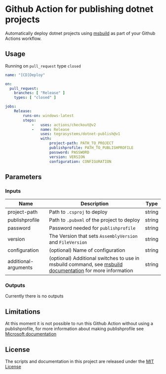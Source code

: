 # Github Action for publishing dotnet projects
Automatically deploy dotnet projects using [msbuild](https://docs.microsoft.com/en-us/visualstudio/msbuild/msbuild?view=vs-2022) as part of your Github Actions workflow.

## Usage
Running on `pull_request` type `closed`
```yaml
name: "[CD]Deploy"

on:
  pull_request:
    branches: [ "Release" ]
    types: [ "closed" ]

jobs:
    Release:
        runs-on: windows-latest
        steps:
            -   uses: actions/checkout@v2
            -   name: Release
                uses: tegrasystems/dotnet-publish@v1
                with:
                    project-path: PATH_TO_PROJECT
                    publishprofile: PATH_TO_PUBLISHPROFILE
                    password: PASSWORD
                    version: VERSION
                    configuration: CONFIGURATION
```

## Parameters
### Inputs

| Name | Description | Type |
| --- | ----------- | ----- |
| project-path | Path to `.csproj` to deploy | string |
| publishprofile | Path to `.pubxml` of the project to deploy | string |
| password | Password needed for `publishprofile`  | string |
| version | The Version that sets `AssemblyVersion` and `FileVersion` | string |
| configuration | (optional) Name of configuration  | string |
| additional-arguments | (optional) Additional switches to use in msbuild command, see [msbuild documentation](https://docs.microsoft.com/en-us/visualstudio/msbuild/msbuild-command-line-reference?view=vs-2022#switches) for more information | string |

### Outputs
Currently there is no outputs

## Limitations
At this moment it is not possible to run this Github Action without using a publishprofile, for more information about making publishprofile see [Microsoft documentation](https://docs.microsoft.com/en-us/aspnet/core/host-and-deploy/visual-studio-publish-profiles?view=aspnetcore-6.0)

## License
The scripts and documentation in this project are released under the [MIT License](https://github.com/xt0rted/dotnet-format/blob/main/LICENSE)